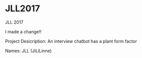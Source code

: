 # JLL2017
JLL 2017

I made a change!!

Project Desicription: An interview chatbot has a plant form factor

Names: JLL (JiLiLinne)
